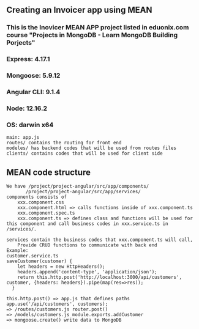 ## Creating an Invoicer app using MEAN 
### This is the Inovicer MEAN APP project listed in eduonix.com course "Projects in MongoDB - Learn MongoDB Building Porjects" 
### Express: 4.17.1
### Mongoose: 5.9.12
### Angular CLI: 9.1.4
### Node: 12.16.2
### OS: darwin x64

```
main: app.js
routes/ contains the routing for front end
modeles/ has backend codes that will be used from routes files
clients/ contains codes that will be used for client side
```
## MEAN code structure
```
We have /project/project-angular/src/app/components/
	   /project/project-angular/src/app/services/
components consists of 
    xxx.component.css 
    xxx.component.html => calls functions inside of xxx.component.ts
    xxx.component.spec.ts 
    xxx.component.ts => defines class and functions will be used for this component and call business codes in xxx.service.ts in /services/.

services contain the business codes that xxx.component.ts will call,
	Provide CRUD functions to communicate with back end
Example:
customer.service.ts
saveCustomer(customer) {
    let headers = new HttpHeaders();
    headers.append('content-type', 'application/json');
    return this.http.post('http://localhost:3000/api/customers', customer, {headers: headers}).pipe(map(res=>res));
  }

this.http.post() => app.js that defines paths 
app.use('/api/customers', customers);
=> /routes/customers.js router.post() 
=> /models/customers.js module.exports.addCustomer
=> mongoose.create() write data to MongoDB
```